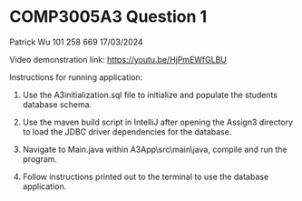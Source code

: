 # COMP3005A3 Question 1
Patrick Wu
101 258 669
17/03/2024

Video demonstration link:
https://youtu.be/HjPmEWfGLBU 

Instructions for running application:

1. Use the A3initialization.sql file to initialize and populate the students database schema.

2. Use the maven build script in IntelliJ after opening the Assign3 directory to load the JDBC driver dependencies for the database.

3. Navigate to Main.java within A3App\src\main\java\, compile and run the program.

4. Follow instructions printed out to the terminal to use the database application.
